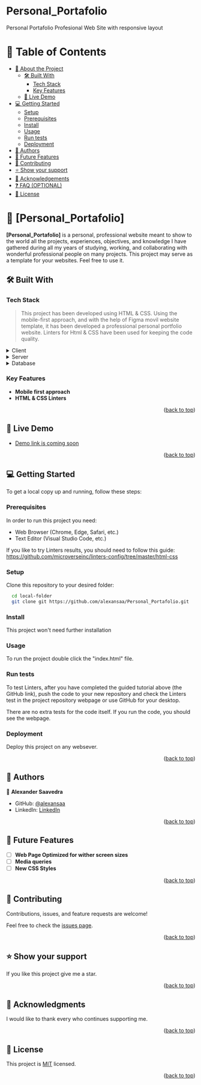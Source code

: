 # Personal_Portafolio
Personal Portafolio Profesional Web Site with responsive layout

<a name="readme-top"></a>

# 📗 Table of Contents

- [📖 About the Project](#about-project)
  - [🛠 Built With](#built-with)
    - [Tech Stack](#tech-stack)
    - [Key Features](#key-features)
  - [🚀 Live Demo](#live-demo)
- [💻 Getting Started](#getting-started)
  - [Setup](#setup)
  - [Prerequisites](#prerequisites)
  - [Install](#install)
  - [Usage](#usage)
  - [Run tests](#run-tests)
  - [Deployment](#deployment)
- [👥 Authors](#authors)
- [🔭 Future Features](#future-features)
- [🤝 Contributing](#contributing)
- [⭐️ Show your support](#support)
- [🙏 Acknowledgements](#acknowledgements)
- [❓ FAQ (OPTIONAL)](#faq)
- [📝 License](#license)

# 📖 [Personal_Portafolio] <a name="about-project"></a>

**[Personal_Portafolio]** is a personal, professional website meant to show to the world all the projects, experiences, objectives, and knowledge I have gathered during all my years of studying, working, and collaborating with wonderful professional people on many projects. This project may serve as a template for your websites. Feel free to use it.

## 🛠 Built With <a name="built-with"></a>

### Tech Stack <a name="tech-stack"></a>

> This project has been developed using HTML & CSS. Using the mobile-first approach, and with the help of Figma movil website template, it has been developed a professional personal portfolio website. Linters for Html & CSS have been used for keeping the code quality.

<details>
  <summary>Client</summary>
  <ul>
    <li><a href="https://developer.mozilla.org/en-US/docs/Web/HTML">HTML</a></li>
    <li><a href="https://developer.mozilla.org/en-US/docs/Web/CSS">CSS</a></li>
  </ul>
</details>

<details>
  <summary>Server</summary>
  <ul>
    <li>N/A</a></li>
  </ul>
</details>

<details>
<summary>Database</summary>
  <ul>
    <li>N/A</a></li>
  </ul>
</details>

### Key Features <a name="key-features"></a>

- **Mobile first approach**
- **HTML & CSS Linters**

<p align="right">(<a href="#readme-top">back to top</a>)</p>

## 🚀 Live Demo <a name="live-demo"></a>

- [Demo link is coming soon](#)

<p align="right">(<a href="#readme-top">back to top</a>)</p>

## 💻 Getting Started <a name="getting-started"></a>

To get a local copy up and running, follow these steps:

### Prerequisites

In order to run this project you need:
- Web Browser (Chrome, Edge, Safari, etc.)
- Text Editor (Visual Studio Code, etc.)

If you like to try Linters results, you should need to follow this guide: https://github.com/microverseinc/linters-config/tree/master/html-css

### Setup

Clone this repository to your desired folder:

```sh
  cd local-folder
  git clone git https://github.com/alexansaa/Personal_Portafolio.git
```

### Install

This project won't need further installation

### Usage

To run the project double click the "index.html" file.

### Run tests

To test Linters, after you have completed the guided tutorial above (the GitHub link), push the code to your new repository and check the Linters test in the project repository webpage or use GitHub for your desktop.

There are no extra tests for the code itself. If you run the code, you should see the webpage.

### Deployment

Deploy this project on any websever.

<p align="right">(<a href="#readme-top">back to top</a>)</p>

## 👥 Authors <a name="authors"></a>

👤 **Alexander Saavedra**

- GitHub: [@alexansaa](https://github.com/alexansaa)
- LinkedIn: [LinkedIn](https://www.linkedin.com/in/alexander-saavedra-2803b1b6/)

<p align="right">(<a href="#readme-top">back to top</a>)</p>

## 🔭 Future Features <a name="future-features"></a>

- [ ] **Web Page Optimized for wither screen sizes**
- [ ] **Media queries**
- [ ] **New CSS Styles**

<p align="right">(<a href="#readme-top">back to top</a>)</p>

## 🤝 Contributing <a name="contributing"></a>

Contributions, issues, and feature requests are welcome!

Feel free to check the [issues page](../../issues/).

<p align="right">(<a href="#readme-top">back to top</a>)</p>

## ⭐️ Show your support <a name="support"></a>

If you like this project give me a star.

<p align="right">(<a href="#readme-top">back to top</a>)</p>

## 🙏 Acknowledgments <a name="acknowledgements"></a>

I would like to thank every who continues supporting me.

<p align="right">(<a href="#readme-top">back to top</a>)</p>

## 📝 License <a name="license"></a>

This project is [MIT](./MIT.md) licensed.

<p align="right">(<a href="#readme-top">back to top</a>)</p>
